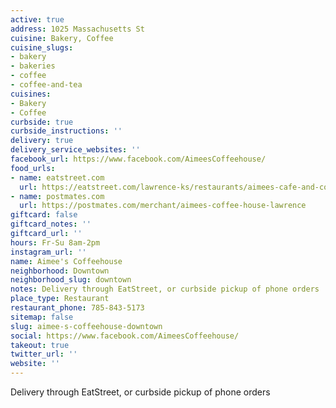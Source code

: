 ```yaml
---
active: true
address: 1025 Massachusetts St
cuisine: Bakery, Coffee
cuisine_slugs:
- bakery
- bakeries
- coffee
- coffee-and-tea
cuisines:
- Bakery
- Coffee
curbside: true
curbside_instructions: ''
delivery: true
delivery_service_websites: ''
facebook_url: https://www.facebook.com/AimeesCoffeehouse/
food_urls:
- name: eatstreet.com
  url: https://eatstreet.com/lawrence-ks/restaurants/aimees-cafe-and-coffee-house
- name: postmates.com
  url: https://postmates.com/merchant/aimees-coffee-house-lawrence
giftcard: false
giftcard_notes: ''
giftcard_url: ''
hours: Fr-Su 8am-2pm
instagram_url: ''
name: Aimee's Coffeehouse
neighborhood: Downtown
neighborhood_slug: downtown
notes: Delivery through EatStreet, or curbside pickup of phone orders
place_type: Restaurant
restaurant_phone: 785-843-5173
sitemap: false
slug: aimee-s-coffeehouse-downtown
social: https://www.facebook.com/AimeesCoffeehouse/
takeout: true
twitter_url: ''
website: ''
---
```


Delivery through EatStreet, or curbside pickup of phone orders